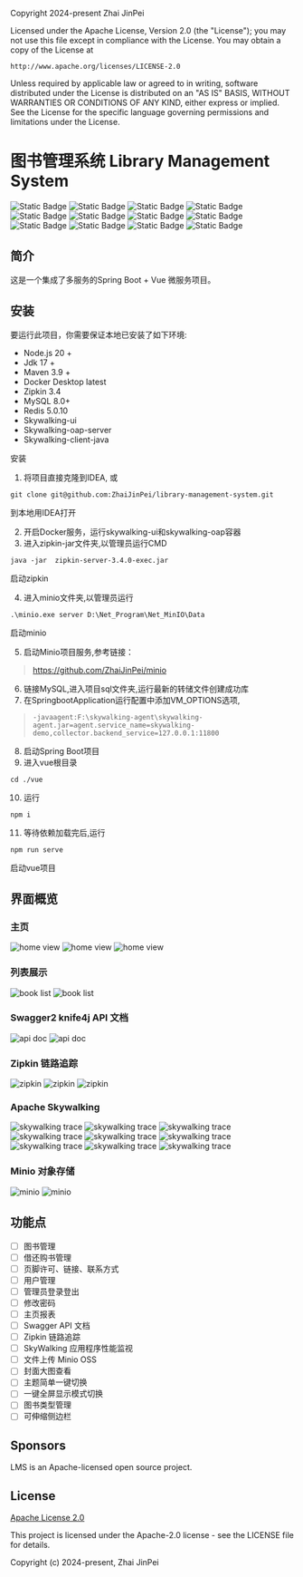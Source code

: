 Copyright 2024-present Zhai JinPei

Licensed under the Apache License, Version 2.0 (the "License");
you may not use this file except in compliance with the License.
You may obtain a copy of the License at

    http://www.apache.org/licenses/LICENSE-2.0

Unless required by applicable law or agreed to in writing, software
distributed under the License is distributed on an "AS IS" BASIS,
WITHOUT WARRANTIES OR CONDITIONS OF ANY KIND, either express or implied.
See the License for the specific language governing permissions and
limitations under the License.

# 图书管理系统 Library Management System

![Static Badge](https://img.shields.io/badge/vue-v2.6.14-green)
![Static Badge](https://img.shields.io/badge/vue_router-v3.5.1-green)
![Static Badge](https://img.shields.io/badge/npm-v10.2.3-purple)
![Static Badge](https://img.shields.io/badge/redis-v5.0.10-yellow)
![Static Badge](https://img.shields.io/badge/spring_boot-v2.7.7-green)
![Static Badge](https://img.shields.io/badge/mysql-v8.0-blue)
![Static Badge](https://img.shields.io/badge/license-apache_2.0-%2356c606)
![Static Badge](https://img.shields.io/badge/maven-v3.9.4-red)
![Static Badge](https://img.shields.io/badge/zipkin-v3.4.0-red)
![Static Badge](https://img.shields.io/badge/element_ui-v2.15.12-green)
![Static Badge](https://img.shields.io/badge/badge-https://shields.io/badges-%235387c6)
![Static Badge](https://img.shields.io/badge/author-Zhai_JinPei-%2300a2c6)

## 简介

这是一个集成了多服务的Spring Boot + Vue 微服务项目。

## 安装

要运行此项目，你需要保证本地已安装了如下环境:

- Node.js 20 +
- Jdk 17 +
- Maven 3.9 +
- Docker Desktop latest
- Zipkin 3.4
- MySQL 8.0+
- Redis 5.0.10
- Skywalking-ui
- Skywalking-oap-server
- Skywalking-client-java

安装

1. 将项目直接克隆到IDEA, 或

```shell
git clone git@github.com:ZhaiJinPei/library-management-system.git
``` 

到本地用IDEA打开

2. 开启Docker服务，运行skywalking-ui和skywalking-oap容器
3. 进入zipkin-jar文件夹,以管理员运行CMD

```shell
java -jar  zipkin-server-3.4.0-exec.jar
```

启动zipkin

4. 进入minio文件夹,以管理员运行

```shell
.\minio.exe server D:\Net_Program\Net_MinIO\Data
```

启动minio

5. 启动Minio项目服务,参考链接：

> https://github.com/ZhaiJinPei/minio

6. 链接MySQL,进入项目sql文件夹,运行最新的转储文件创建成功库
7. 在SpringbootApplication运行配置中添加VM_OPTIONS选项,

> `-javaagent:F:\skywalking-agent\skywalking-agent.jar=agent.service_name=skywalking-demo,collector.backend_service=127.0.0.1:11800 `

8. 启动Spring Boot项目
9. 进入vue根目录

```shell
cd ./vue
```

10. 运行

```shell
npm i
```

11. 等待依赖加载完后,运行

```shell
npm run serve
```

启动vue项目

## 界面概览

### 主页

<img src="images/views/homen.png" alt="home view">

<img src="images/views/HomeView.png" alt="home view">

<img src="images/darkth.png" alt="home view">

### 列表展示

<img src="images/views/bookList.png" alt="book list">

<img src="images/views/categoryList.png" alt="book list">

### Swagger2 knife4j API 文档

<img src="images/views/apidocs.png" alt="api doc">

<img src="images/apitest.png" alt="api doc">

### Zipkin 链路追踪

<img src="images/zipkin.png" alt="zipkin">

<img src="images/zipkin2.png" alt="zipkin">

<img src="images/views/zipkintrace.png" alt="zipkin">

### Apache Skywalking

<img src="images/views/skywalkingtrace.png" alt="skywalking trace">

<img src="images/apdex.png" alt="skywalking trace">

<img src="images/strace.png" alt="skywalking trace">

<img src="images/mysqltrace.png" alt="skywalking trace">

<img src="images/table.png" alt="skywalking trace">

<img src="images/topo.png" alt="skywalking trace">

<img src="images/trace3.png" alt="skywalking trace">

<img src="images/tree.png" alt="skywalking trace">

<img src="images/jvm.png" alt="skywalking trace">

### Minio 对象存储

<img src="images/views/files.png" alt="minio">

<img src="images/views/minio buckets.png" alt="minio">

## 功能点

- [ ] 图书管理
- [ ] 借还购书管理
- [ ] 页脚许可、链接、联系方式
- [ ] 用户管理
- [ ] 管理员登录登出
- [ ] 修改密码
- [ ] 主页报表
- [ ] Swagger API 文档
- [ ] Zipkin 链路追踪
- [ ] SkyWalking 应用程序性能监视
- [ ] 文件上传 Minio OSS
- [ ] 封面大图查看
- [ ] 主题简单一键切换
- [ ] 一键全屏显示模式切换
- [ ] 图书类型管理
- [ ] 可伸缩侧边栏

## Sponsors

LMS is an Apache-licensed open source project.

## License

[Apache License 2.0](https://www.apache.org/licenses/LICENSE-2.0)

This project is licensed under the Apache-2.0 license - see the LICENSE file for details.

Copyright (c) 2024-present, Zhai JinPei 
